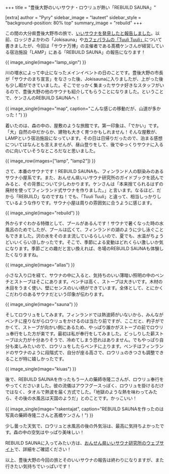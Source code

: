 +++
title = "豊後大野のいいサウナ・ロウリュが熱い「REBUILD SAUNA」"

[extra]
author = "Pyry"
sidebar_image = "lauteet"
sidebar_style = "background-position: 80% top"
summary_image = "rebuild"
+++

この間の大分県豊後大野市の旅で、[いいサウナを発見したと報告しました](@/2021-07-30-bungo-oono/index.md)。以前、ロッジきよかわの「Jokisauna」や[カフェパラムの「Tuuli Tuuli」](@/2021-08-06-tuulituuli/index.md)について書きましたが、今回は「サウナ万博」の主催者である髙橋ケンさんが経営している宿泊施設「LAMP」にある「REBUILD SAUNA」の報告になります！

<!-- more -->

{{ image_single(image="lamp_sign") }}

川の増水によって中止になったメインイベントの日のことです。豊後大野の市長が「サウナのまち宣言」をなさった後、Jokisaunaに入りましたが、上がった後も少し暇ができていました。そこでせっかく集まったサウナ好きなスタッフがいるので、豊後大野の他のサウナも紹介してもらうことになりました。ということで、ケンさんのREBUILD SAUNAへ！

{{ image_single(image="map", caption="こんな感じの移動だが、山道が多かった！") }}

着いたのは、森の中の、屋敷のような旅館です。第一印象は、「でかい」です。「大」自然の中だからか、建物も大きく育つかもしれません！そんな屋敷が、LAMPという宿泊施設になっています。その日は日帰りだったので、泊まる感想についてはなんとも言えませんが、昼山登りをして、後でゆっくりサウナに入るのに向いていそうなところだなと思いました。

{{ image_row(images=["lamp", "lamp2"]) }}

さて、本番のサウナです！REBUILD SAUNAも、フィンランド人の馴染みのあるサウナ小屋系です。また、おんせん県いいサウナ研究所のガイドブックを読んでみると、その背景について少しわかります。ケンさんは「本来捨てられるはずの廃材を使ってフィンランド式サウナを作りました。」と言います。なるほど、だから「REBUILD」なのですね！でも、「Tuuli Tuuli」と違って、相当しっかりしているような作りです。サウナ小屋は周りの雰囲気に合うように感じます。

{{ image_single(image="rebuild") }}

外からすぐわかる特徴として、プールがあるんです！サウナで暑くなった時の水風呂のためでしたが、プールは広くて、フィンランドの湖のように少し泳ぐこともできました。沢の水をそのまま流しているらしいので、夏でも、水温がちょうどいいくらい涼しかったです。そこで、季節による変動はどれくらい激しいか気になります。季節ごとの趣だと言い換えれば、冬場のREBUILD SAUNAも体験したくなりますね。

{{ image_single(image="allas") }}

小さな入り口を経て、サウナの中に入ると、気持ちのいい薄暗い照明の中のベンチとストーブはそこにあります。ベンチは高く、ストーブは大きいです。木材の木目をうまく使い、壁にセンスのいい柄ができています。全体として、とにかくこだわりのあるサウナだという印象が伝わります。

{{ image_single(image="sauna") }}

そしてロウリュをしてみます。フィンランドでは熱波師がいないから、みんながベンチに座りながらロウリュをかけるのは当たり前ですが、ここだと、杓子がでかくて、ストーブが向かい側にあるため、やっぱり誰かがストーブの前でロウリュ奉行をした方が楽です。最初は私が奉行をしてみました。どっしりした薪ストーブは火力が十分ありそうで、冷めてしまう恐れはありません。でもやっぱり自分も楽しみたいので、ロウリュをしたらベンチに上ります。ベンチはフィンランドのサウナのように段階式で、自分が座る高さで、ロウリュのきつさも調整できることが特に嬉しかったです。

{{ image_single(image="kiuas") }}

後で、REBUILD SAUNAを作ったもう一人の藥師寺隆二さんが、ロウリュ奉行をやってくださいました。彼の流儀はアウフグースっぽく、ロウリュを掛けるだけではなく、タオルで熱波を届く方式でした。「地獄のような熱を味わってみたら、その後の水風呂は天国のようだ」とのことです。かっこいい！

{{ image_single(image="rakentajat", caption="REBUILD SAUNAを作ったのは写真の藥師寺隆二さんと髙橋ケンさん！") }}

少し曇った天気で、ロウリュと水風呂の後の外気浴は、最高に気持ちよかったです。森の中の空気はやっぱり美味しい！

REBUILD SAUNAに入ってみたい方は、[おんせん県いいサウナ研究所のウェブサイト](https://iisaunalab.com/rebuildsauna)で、詳細をご確認ください！

以上、豊後大野の今回の旅とそのいいサウナの報告は終わりになりますが、また行きたい気持ちでいっぱいです！